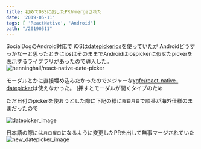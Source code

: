 ```yaml
---
title: 初めてOSSに出したPRがmergeされた
date: '2019-05-11'
tags: [ 'ReactNative', 'Android']
path: "/20190511"
---
```


SocialDogのAndroid対応で
iOSは[datepickerios](https://facebook.github.io/react-native/docs/datepickerios)を使っていたが
Androidどうすっかなーと思ったときにiosはそのままでAndroidはiospickerに似せたpickerを表示するライブラリがあったので導入した。
![henninghall/react-native-date-picker](https://github.com/henninghall/react-native-date-picker)

モーダルとかに直接埋め込みたかったのでメジャーな[xgfe/react-native-datepicker](https://github.com/xgfe/react-native-datepicker)は使えなかった。
(押すとモーダルが開くタイプのため

ただ日付のpickerを使おうとした際に下記の様に`曜日月日`で順番が海外仕様のままだったので

![datepicker_image](https://user-images.githubusercontent.com/34805701/57358606-c54f4480-71b0-11e9-9842-e23786b394eb.png)

日本語の際には`月日曜日`になるように変更したPRを出して無事マージされていた
![new_datepicker_image](https://user-images.githubusercontent.com/34805701/57358691-f16ac580-71b0-11e9-90d3-b55ffedb6913.png)
